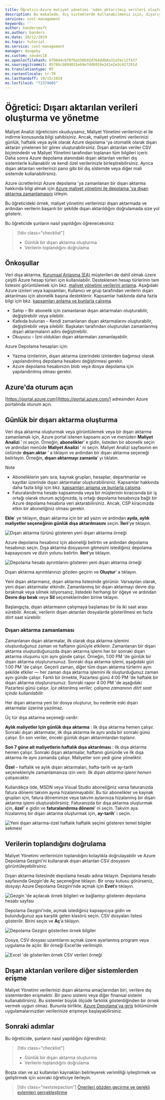 ```yaml
---
title: Öğretici-Azure maliyet yönetimi 'nden aktarılmış verileri oluşturma ve yönetme
description: Bu makalede, dış sistemlerde kullanabilmeniz için, dışarıya aktarılmış Azure maliyet yönetimi verilerini nasıl oluşturabileceğiniz ve yönetebileceğiniz gösterilmektedir.
services: cost-management
keywords: ''
author: bandersmsft
ms.author: banders
ms.date: 10/12/2019
ms.topic: tutorial
ms.service: cost-management
manager: dougeby
ms.custom: seodec18
ms.openlocfilehash: 070844cbf8f6a550b92d764ddb8a31afec12f437
ms.sourcegitcommit: 0576bcb894031eb9e7ddb919e241e2e3c42f291d
ms.translationtype: MT
ms.contentlocale: tr-TR
ms.lasthandoff: 10/15/2019
ms.locfileid: "72374605"
---
```

# <a name="tutorial-create-and-manage-exported-data"></a>Öğretici: Dışarı aktarılan verileri oluşturma ve yönetme

Maliyet Analizi öğreticisini okuduysanız, Maliyet Yönetimi verilerinizi el ile indirme konusunda bilgi sahibisiniz. Ancak, maliyet yönetimi verilerinizi günlük, haftalık veya aylık olarak Azure depolama 'ya otomatik olarak dışarı aktaran yinelenen bir görev oluşturabilirsiniz. Dışarı aktarılan veriler CSV biçimindedir ve Maliyet Yönetimi tarafından toplanan tüm bilgileri içerir. Daha sonra Azure depolama alanındaki dışarı aktarılan verileri dış sistemlerle kullanabilir ve kendi özel verilerinizle birleştirebilirsiniz. Ayrıca dışarı aktarılan verilerinizi pano gibi bir dış sistemde veya diğer mali sistemde kullanabilirsiniz.

Azure ücretlerinizi Azure depolama 'ya zamanlanan bir dışarı aktarma hakkında bilgi almak için [Azure maliyet yönetimi ile depolama 'ya dışarı aktarma zamanlamasını](https://www.youtube.com/watch?v=rWa_xI1aRzo) izleyin.

Bu öğreticideki örnek, maliyet yönetimi verilerinizi dışarı aktarmada ve ardından verilerin başarılı bir şekilde dışarı aktarıldığını doğrulamada size yol gösterir.

Bu öğreticide şunların nasıl yapıldığını öğreneceksiniz:

> [!div class="checklist"]
> * Günlük bir dışarı aktarma oluşturma
> * Verilerin toplandığını doğrulama

## <a name="prerequisites"></a>Önkoşullar
Veri dışa aktarma, [Kurumsal Anlaşma (EA)](https://azure.microsoft.com/pricing/enterprise-agreement/) müşterileri de dahil olmak üzere çeşitli Azure hesap türleri için kullanılabilir. Desteklenen hesap türlerinin tam listesini görüntülemek için bkz. [maliyet yönetimi verilerini anlama](understand-cost-mgt-data.md). Aşağıdaki Azure izinleri veya kapsamları, Kullanıcı ve grup tarafından verilerin dışarı aktarılması için abonelik başına desteklenir. Kapsamlar hakkında daha fazla bilgi için bkz. [kapsamları anlama ve bunlarla çalışma](understand-work-scopes.md).

- Sahip – Bir abonelik için zamanlanan dışarı aktarmaları oluşturabilir, değiştirebilir veya silebilir.
- Katkıda bulunan – Kendi zamanlanan dışarı aktarmalarını oluşturabilir, değiştirebilir veya silebilir. Başkaları tarafından oluşturulan zamanlanmış dışarı aktarmaların adını değiştirebilir.
- Okuyucu – İzni oldukları dışarı aktarmaları zamanlayabilir.

Azure Depolama hesapları için:
- Yazma izinlerinin, dışarı aktarma üzerindeki izinlerden bağımsız olarak yapılandırılmış depolama hesabını değiştirmesi gerekir.
- Azure depolama hesabınızın blob veya dosya depolama için yapılandırılmış olması gerekir.

## <a name="sign-in-to-azure"></a>Azure'da oturum açın
[https://portal.azure.com](https://portal.azure.com/) adresinden Azure portalında oturum açın.

## <a name="create-a-daily-export"></a>Günlük bir dışarı aktarma oluşturma

Veri dışa aktarma oluşturmak veya görüntülemek veya bir dışarı aktarma zamanlamak için, Azure portal istenen kapsamı açın ve menüden **Maliyet Analizi** ' ni seçin. Örneğin, **abonelikler**' e gidin, listeden bir abonelik seçin ve ardından menüde **Maliyet Analizi** ' ni seçin. Maliyet Analizi sayfasının en üstünde **dışarı aktar** ' a tıklayın ve ardından bir dışarı aktarma seçeneği belirleyin. Örneğin, **dışarı aktarmayı zamanla**' yı tıklatın.  

> [!NOTE]
> - Aboneliklerin yanı sıra, kaynak grupları, hesaplar, departmanlar ve kayıtlar üzerinde dışarı aktarmalar oluşturabilirsiniz. Kapsamlar hakkında daha fazla bilgi için bkz. [kapsamları anlama ve bunlarla çalışma](understand-work-scopes.md).
>- Faturalandırma hesabı kapsamında veya bir müşterinin kiracısında bir iş ortağı olarak oturum açtığınızda, iş ortağı depolama hesabınıza bağlı bir Azure depolama hesabına veri aktarabilirsiniz. Ancak, CSP kiracınızda etkin bir aboneliğiniz olması gerekir.
>


**Ekle**' ye tıklayın, dışarı aktarma için bir ad yazın ve ardından **ayda, aylık maliyetler seçeneğinin günlük dışa aktarılmasını** seçin. **İleri**’ye tıklayın.

![Dışarı aktarma türünü gösteren yeni dışarı aktarma örneği](./media/tutorial-export-acm-data/basics_exports.png)

Azure depolama hesabınız için aboneliği belirtin ve ardından depolama hesabınızı seçin.  Dışa aktarma dosyasının gitmesini istediğiniz depolama kapsayıcısını ve dizin yolunu belirtin.  **İleri**’ye tıklayın.

![Depolama hesabı ayrıntılarını gösteren yeni dışarı aktarma örneği](./media/tutorial-export-acm-data/storage_exports.png)

Dışarı aktarma ayrıntılarınızı gözden geçirin ve **Oluştur**' a tıklayın.

Yeni dışarı aktarmanız, dışarı aktarma listesinde görünür. Varsayılan olarak, yeni dışarı aktarmalar etkindir. Zamanlanmış bir dışarı aktarmayı devre dışı bırakmak veya silmek istiyorsanız, listedeki herhangi bir öğeye ve ardından **Devre dışı bırak** veya **Sil** seçeneklerinden birine tıklayın.

Başlangıçta, dışarı aktarmanın çalışmaya başlaması bir ila iki saat arası sürebilir. Ancak, verilerin dışarı aktarılan dosyalarda gösterilmesi en fazla dört saat sürebilir.

### <a name="export-schedule"></a>Dışarı aktarma zamanlaması

Zamanlanan dışarı aktarmalar, ilk olarak dışa aktarma işlemini oluşturduğunuz zaman ve haftanın günüyle etkilenir. Zamanlanan bir dışarı aktarma oluşturduğunuzda dışarı aktarma işlemi her bir sonraki dışarı aktarma oluşumu için aynı günde çalışır. Örneğin, 1:00 PM 'de günlük bir dışarı aktarma oluşturursunuz. Sonraki dışa aktarma işlemi, aşağıdaki gün 1:00 PM 'de çalışır. Geçerli zaman, diğer tüm dışarı aktarma türlerini aynı şekilde etkiler — her zaman dışa aktarma işlemini ilk oluşturduğunuz zaman aynı günde çalışır. Farklı bir örnekte, Pazartesi günü 4:00 PM 'de haftalık bir dışarı aktarma oluşturursunuz. Sonraki rapor 4:00 PM 'de aşağıdaki Pazartesi günü çalışır. *İçe aktarılmış veriler, çalışma zamanının dört saat içinde kullanılabilir.*

Her dışarı aktarma yeni bir dosya oluşturur, bu nedenle eski dışarı aktarmalar üzerine yazılmaz.

Üç tür dışa aktarma seçeneği vardır:

**Aylık maliyetler Için günlük dışa aktarma** : ilk dışa aktarma hemen çalışır. Sonraki dışarı aktarmalar, ilk dışa aktarma ile aynı anda bir sonraki günü çalışır. En son veriler, önceki günlük dışarı aktarımlardan toplanır.

**Son 7 güne ait maliyetlerin haftalık dışa aktarılması** : ilk dışa aktarma hemen çalışır. Sonraki dışarı aktarmalar, haftanın gününde ve ilk dışa aktarma ile aynı zamanda çalışır. Maliyetler son yedi güne yöneliktir.

**Özel** – haftalık ve aylık dışarı aktarmaları, hafta-tarih ve ay-tarih seçenekleriyle zamanlamanıza izin verir. *İlk dışarı aktarma işlemi hemen çalışacaktır.*

Kullandıkça öde, MSDN veya Visual Studio aboneliğiniz varsa faturanızda fatura dönemi takvim ayına hizalanmayabilir. Bu tür abonelikler ve kaynak grupları için, fatura döneminize veya takvim aylarınıza hizalanmış bir dışarı aktarma işlemi oluşturabilirsiniz. Faturanızda bir dışa aktarma oluşturmak için, **özel**' e gidin ve **faturalandırma dönemi**' ni seçin.  Takvim aya hizalanmış bir dışarı aktarma oluşturmak için, **ay-tarih**' i seçin.
>
>

![Yeni dışarı aktarma-özel haftalık haftalık seçimi gösteren temel bilgiler sekmesi](./media/tutorial-export-acm-data/tutorial-export-schedule-weekly-week-to-date.png)

## <a name="verify-that-data-is-collected"></a>Verilerin toplandığını doğrulama

Maliyet Yönetimi verilerinizin toplandığını kolaylıkla doğrulayabilir ve Azure Depolama Gezgini’ni kullanarak dışarı aktarılan CSV dosyasını görüntüleyebilirsiniz.

Dışarı aktarma listesinde depolama hesabı adına tıklayın. Depolama hesabı sayfasında Gezgin'de Aç seçeneğine tıklayın. Bir onay kutusu görürseniz, dosyayı Azure Depolama Gezgini’nde açmak için **Evet**’e tıklayın.

![Gezgin 'de açılacak örnek bilgileri ve bağlantıyı gösteren depolama hesabı sayfası](./media/tutorial-export-acm-data/storage-account-page.png)

Depolama Gezgini'nde, açmak istediğiniz kapsayıcıya gidin ve bulunduğunuz aya karşılık gelen klasörü seçin. CSV dosyaları listesi gösterilir. Birini seçin ve **Aç**’a tıklayın.

![Depolama Gezgini gösterilen örnek bilgiler](./media/tutorial-export-acm-data/storage-explorer.png)

Dosya, CSV dosyası uzantılarını açmak üzere ayarlanmış program veya uygulama ile açılır. Bir örneği Excel’de verilmiştir.

![Excel 'de gösterilen örnek CSV verileri örneği](./media/tutorial-export-acm-data/example-export-data.png)


## <a name="access-exported-data-from-other-systems"></a>Dışarı aktarılan verilere diğer sistemlerden erişme

Maliyet Yönetimi verilerinizi dışarı aktarma amaçlarından biri, verilere dış sistemlerden erişmektir. Bir pano sistemi veya diğer finansal sistemi kullanabilirsiniz. Bu sistemler büyük ölçüde farklılık gösterdiğinden bir örnek vermek uygun olmaz.  Bununla birlikte, [Azure Depolama'ya giriş](../storage/common/storage-introduction.md) bölümünde uygulamalarınızdan verilerinize erişmeye başlayabilirsiniz.

## <a name="next-steps"></a>Sonraki adımlar

Bu öğreticide, şunların nasıl yapıldığını öğrendiniz:

> [!div class="checklist"]
> * Günlük bir dışarı aktarma oluşturma
> * Verilerin toplandığını doğrulama

Boşta olan ve az kullanılan kaynakları belirleyerek verimliliği iyileştirmek ve geliştirmek için sonraki öğreticiye ilerleyin.

> [!div class="nextstepaction"]
> [Önerileri gözden geçirme ve gerekli eylemleri gerçekleştirme](tutorial-acm-opt-recommendations.md)
